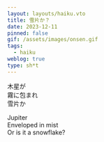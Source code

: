 ```yaml
---
layout: layouts/haiku.vto
title: 雪片か？
date: 2023-12-11
pinned: false
gif: /assets/images/onsen.gif
tags:
  - haiku
weblog: true
type: sh*t
---
```


<!-- jp -->

木星が
<br> 霧に包まれ
<br> 雪片か

<!-- endjp -->

<!-- en -->

Jupiter
<br> Enveloped in mist
<br> Or is it a snowflake?

<!-- enden -->
